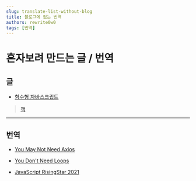 ```yaml
---
slug: translate-list-without-blog
title: 블로그에 없는 번역
authors: rewrite0w0
tags: [번역]
---
```


# 혼자보려 만드는 글 / 번역

## 글

- [함수형 자바스크립트](https://github.com/rewrite0w0/FP)

> [책](http://www.kyobobook.co.kr/product/detailViewKor.laf?ejkGb=KOR&mallGb=KOR&barcode=9791162240427&orderClick=LAG&Kc=)

---

## 번역

- [You May Not Need Axios](https://github.com/rewrite0w0/You-May-Not-Need-Axios)

- [You Don't Need Loops](https://github.com/you-dont-need/You-Dont-Need-Loops/blob/master/readme_kr.md)

- [JavaScript RisingStar 2021](https://risingstars.js.org/2021/ko)
